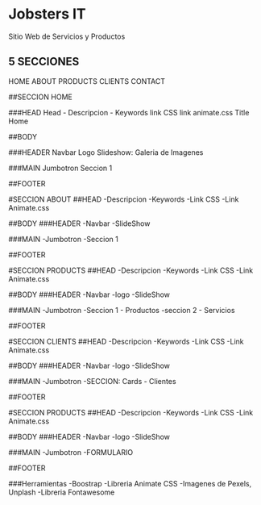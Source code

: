 # Jobsters IT
Sitio Web de Servicios y Productos

## 5 SECCIONES
HOME
ABOUT
PRODUCTS
CLIENTS
CONTACT

##SECCION HOME

###HEAD
Head - Descripcion - Keywords
link CSS
link animate.css
Title Home

##BODY

###HEADER
Navbar 
Logo
Slideshow: Galeria de Imagenes

###MAIN
Jumbotron
Seccion 1

##FOOTER

#SECCION ABOUT
##HEAD
-Descripcion
-Keywords
-Link CSS 
-Link Animate.css

##BODY
###HEADER
-Navbar
-SlideShow

###MAIN
-Jumbotron
-Seccion 1

##FOOTER

#SECCION PRODUCTS
##HEAD
-Descripcion
-Keywords
-Link CSS 
-Link Animate.css

##BODY
###HEADER
-Navbar
-logo
-SlideShow

###MAIN
-Jumbotron
-Seccion 1 - Productos
-seccion 2 - Servicios

##FOOTER

#SECCION CLIENTS
##HEAD
-Descripcion
-Keywords
-Link CSS 
-Link Animate.css

##BODY
###HEADER
-Navbar
-logo
-SlideShow

###MAIN
-Jumbotron
-SECCION: Cards - Clientes

##FOOTER

#SECCION PRODUCTS
##HEAD
-Descripcion
-Keywords
-Link CSS 
-Link Animate.css

##BODY
###HEADER
-Navbar
-logo
-SlideShow

###MAIN
-Jumbotron
-FORMULARIO 

##FOOTER

###Herramientas
-Boostrap
-Libreria Animate CSS
-Imagenes de Pexels, Unplash
-Libreria Fontawesome

